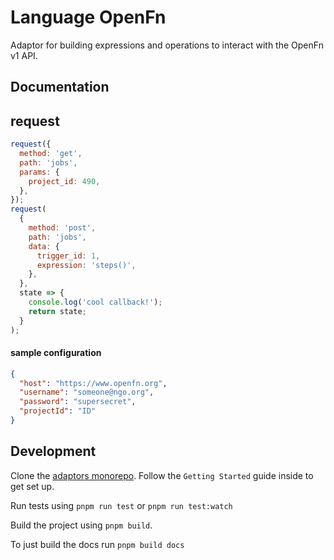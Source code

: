 # Language OpenFn

Adaptor for building expressions and operations to interact with the OpenFn v1
API.

## Documentation

## request

```js
request({
  method: 'get',
  path: 'jobs',
  params: {
    project_id: 490,
  },
});
request(
  {
    method: 'post',
    path: 'jobs',
    data: {
      trigger_id: 1,
      expression: 'steps()',
    },
  },
  state => {
    console.log('cool callback!');
    return state;
  }
);
```

#### sample configuration

```json
{
  "host": "https://www.openfn.org",
  "username": "someone@ngo.org",
  "password": "supersecret",
  "projectId": "ID"
}
```

## Development

Clone the [adaptors monorepo](https://github.com/OpenFn/adaptors). Follow the
`Getting Started` guide inside to get set up.

Run tests using `pnpm run test` or `pnpm run test:watch`

Build the project using `pnpm build`.

To just build the docs run `pnpm build docs`
